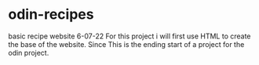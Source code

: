 # odin-recipes
basic recipe website
6-07-22
For this project i will first use HTML to create the base of the website. Since This is the ending start of a project for the  odin project.
